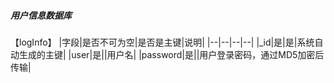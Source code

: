 ##### 用户信息数据库

【logInfo】
|字段|是否不可为空|是否是主键|说明|
|--|--|--|--|
|_id|是|是|系统自动生成的主键|
|user|是||用户名|
|password|是||用户登录密码，通过MD5加密后传输|
